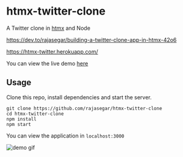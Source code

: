 # htmx-twitter-clone
A Twitter clone in [htmx](https://htmx.org) and Node

https://dev.to/rajasegar/building-a-twitter-clone-app-in-htmx-42o6

https://htmx-twitter.herokuapp.com/

You can view the live demo [here](https://htmx-twitter.herokuapp.com)

## Usage
Clone this repo, install dependencies and start the server.
```
git clone https://github.com/rajasegar/htmx-twitter-clone
cd htmx-twitter-clone
npm install
npm start
```

You can view the application in `localhost:3000`


![demo gif](demo.gif)

